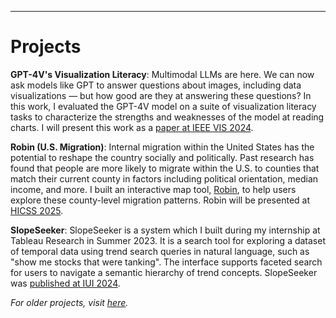 ---
# Projects

**GPT-4V's Visualization Literacy**: Multimodal LLMs are here. We can now ask models like GPT to answer questions about images, including data visualizations — but  how good are they at answering these questions? In this work, I evaluated the GPT-4V model on a suite of visualization literacy tasks to characterize the strengths and weaknesses of the model at reading charts. I will present this work as a [paper at IEEE VIS 2024](https://faculty.cc.gatech.edu/~john.stasko/papers/vis24-llm.pdf).

**Robin (U.S. Migration)**: Internal migration within the United States has the potential to reshape the country socially and politically. Past research has found that people are more likely to migrate within the U.S. to counties that match their current county in factors including political orientation, median income, and more. I built an interactive map tool, [Robin](https://alexanderbendeck.shinyapps.io/robin-migration/), to help users explore these county-level migration patterns. Robin will be presented at [HICSS 2025](https://hicss.hawaii.edu/).

**SlopeSeeker**: SlopeSeeker is a system which I built during my internship at Tableau Research in Summer 2023. It is a search tool for exploring a dataset of temporal data using trend search queries in natural language, such as "show me stocks that were tanking". The interface supports faceted search for users to navigate a semantic hierarchy of trend concepts. SlopeSeeker was [published at IUI 2024](https://dl.acm.org/doi/pdf/10.1145/3640543.3645208). 

*For older projects, visit <a href="https://alexanderbendeck.github.io/projects_old.html">here</a>.*
